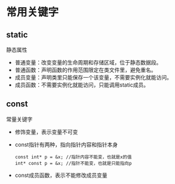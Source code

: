 # 常用关键字

## static

静态属性

* 普通变量：改变变量的生命周期和存储区域，位于静态数据段。
* 普通函数：声明函数的作用范围限定在类文件里，避免重名。
* 成员变量：声明类里只能保存一个该变量，不需要实例化就能访问。
* 成员函数：不需要实例化就能访问，只能调用static成员。

## const

常量关键字

* 修饰变量，表示变量不可变
* const指针有两种，指向指针内容和指针本身

    ``` int x = 10;
    const int* p = &x; //指针内容不能变，也就是x的值
    int* const p = &x; //指针不能变，也就是只能指向p
    ```

* const成员函数，表示不能修改成员变量